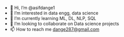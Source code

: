 - 👋 Hi, I’m @asifdange1
- 👀 I’m interested in data engg, data science
- 🌱 I’m currently learning ML, DL, NLP, SQL
- 💞️ I’m looking to collaborate on Data science projects
- 📫 How to reach me dange287@gmail.com

<!---
asifdange1/asifdange1 is a ✨ special ✨ repository because its `README.md` (this file) appears on your GitHub profile.
You can click the Preview link to take a look at your changes.
--->
